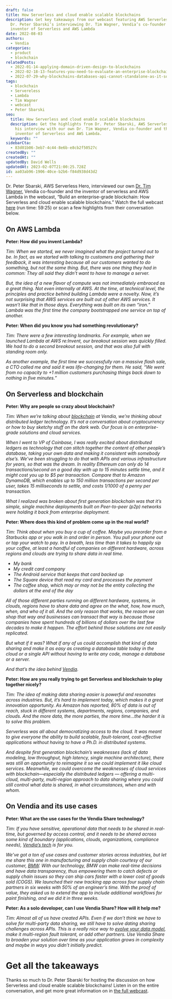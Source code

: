 ```yaml
---
draft: false
title: How Serverless and cloud enable scalable blockchains
description: Get key takeaways from our webcast featuring AWS Serverless Hero
  Dr. Peter Sbarski’s interviewing Dr. Tim Wagner, Vendia’s co-founder and the
  inventor of Serverless and AWS Lambda
date: 2022-08-03
authors:
  - Vendia
categories:
  - product
  - blockchain
relatedPosts:
  - 2022-01-14-applying-domain-driven-design-to-blockchains
  - 2022-02-18-13-features-you-need-to-evaluate-an-enterprise-blockchain-platform
  - 2022-07-29-why-blockchains-databases-api-cannot-standalone-as-it-solutions
tags:
  - blockchain
  - Servereless
  - Lambda
  - Tim Wagner
  - webcast
  - Peter Sbarski
seo:
  title: How Serverless and cloud enable scalable blockchains
  description: Get the highlights from Dr. Peter Sbarski, AWS Serverless Hero, and
    his interview with our own Dr. Tim Wagner, Vendia co-founder and the
    inventor of Serverless and AWS Lambda.
  keywords: ""
sidebarCta:
  - 83d01b06-3eb7-4c44-8e6b-e8cb2f50527c
createdBy: ""
createdAt: ""
updatedBy: David Wells
updatedAt: 2023-02-07T21:00:25.728Z
id: aa03ab96-1906-40ce-b2b6-f84d938d43d2
---
```


Dr. Peter Sbarski, AWS Serverless Hero, interviewed our own [Dr. Tim Wagner](https://www.vendia.com/blog/author/tim-wagner), Vendia co-founder and the inventor of serverless and AWS Lambda in the webcast, “Build an enterprise-grade blockchain: How Serverless and cloud enable scalable blockchains.” Watch the full webcast [here](https://8766854.fs1.hubspotusercontent-na1.net/hubfs/8766854/Videos/Webcasts/How%20to%20build%20an%20enterprise%20blockchain.mp4) (run time: 59:25) or scan a few highlights from their conversation below.

## On AWS Lambda

**Peter: How did you invent Lambda?**

*Tim: When we started, we never imagined what the project turned out to be. In fact, as we started with talking to customers and gathering their feedback, it was interesting because all our customers wanted to do something, but not the same thing. But, there was one thing they had in common: They all said they didn’t want to have to manage a server.* 

*But, the idea of a new flavor of compute was not immediately embraced as a great thing. Not even internally at AWS.* *At the time, at technical level, the principles and practice behind building Lambda were a novelty. Now, it’s not surprising that AWS services are built out of other AWS services. It wasn’t like that in those days. Everything was built on its own “iron.” Lambda was the first time the company bootstrapped one service on top of another.* 

**Peter: When did you know you had something revolutionary?**

*Tim: There were a few interesting landmarks. For example, when we launched Lambda at AWS re:Invent, our breakout session was quickly filled. We had to do a second breakout session, and that was also full with standing room only.*

*As another example, the first time we successfully ran a massive flash sale, a CTO called me and said it was life-changing for them. He said, “We went from no capacity to +1 million customers purchasing things back down to nothing in five minutes.”*

## On Serverless and blockchain

**Peter: Why are people so crazy about blockchain?**

*Tim: When we’re talking about [blockchain](https://www.vendia.com/use-cases/next-gen-blockchain) at Vendia, we’re thinking about distributed ledger technology. It’s not a conversation about cryptocurrency or how to buy sketchy stuff on the dark web. Our focus is on enterprise-grade solutions and cloud services.*

*When I went to VP of Coinbase, I was really excited about distributed ledgers as technology that can stitch together the content of other people’s database, taking your own data and making it consistent with somebody else’s. We’ve been struggling to do that with APIs and various infrastructure for years, so that was the dream. In reality Ethereum can only do 14 transactions/second on a good day with up to 15 minutes settle time, and it might cost you up to $5 per transaction. Compare that to Amazon DynamoDB, which enables up to 150 million transactions per second per user, takes 15 milliseconds to settle, and costs 1/1000 of a penny per transaction.*

*What I realized was broken about first generation blockchain was that it’s simple, single machine deployments built on Peer-to-peer (p2p) networks were holding it back from enterprise deployment.*

**Peter: Where does this kind of problem come up in the real world?**

*Tim: Think about when you buy a cup of coffee. Maybe you preorder from a Starbucks app or you walk in and order in person. You pull your phone out or tap your watch to pay. In a breath, less time than it takes to happily sip your coffee, at least a handful of companies on different hardware, across regions and clouds are trying to share data in real time.*

- *My bank*
- *My credit card company*
- *The Android service that keeps that card backed up*
- *The Square device that read my card and processes the payment*
- *The coffee shop, which may or may not be the entity collecting the dollars at the end of the day*

*All of those different parties running on different hardware, systems, in clouds, regions have to share data and agree on the what, how, how much, when, and who of it all. And the only reason that works, the reason we can shop that way and businesses can transact that way is because those companies have spent hundreds of billions of dollars over the last few decades to make it happen. The effort behind those solutions are not easily replicated.*

*But what if it was? What if any of us could accomplish that kind of data sharing and make it as easy as creating a database table today in the cloud or a single API without having to write any code, manage a database or a server.*

*And that’s the idea behind [Vendia](https://vendia.com/product).*

**Peter: How are you really trying to get Serverless and blockchain to play together nicely?**

*Tim: The idea of making data sharing easier is powerful and resonates across industries. But, it’s hard to implement today, which makes it a great innovation opportunity. As Amazon has reported, 80% of data is out of reach, stuck in different systems, departments, regions, companies, and clouds. And the more data, the more parties, the more time…the harder it is to solve this problem.*

*Serverless was all about democratizing access to the cloud. It was meant to give everyone the ability to build scalable, fault-tolerant, cost-effective applications without having to have a Ph.D. in distributed systems.*

*And despite first generation blockchain’s weaknesses (lack of data modeling, low throughput, high latency, single machine architecture), there was still an opportunity to reimagine it so we could implement it like cloud services. Meanwhile, we could overcome the weaknesses of cloud services with blockchain—especially the distributed ledgers — offering a multi-cloud, multi-party, multi-region approach to data sharing where you could still control what data is shared, in what circumstances, when and with whom.*

## On Vendia and its use cases

**Peter: What are the use cases for the Vendia Share technology?**

*Tim: If you have sensitive, operational data that needs to be shared in real-time, but governed by access control, and it needs to be shared across some kind of boundary (applications, clouds, organizations, compliance needs), [Vendia’s tech](https://vendia.com/product) is for you.*

*We’ve got a ton of use cases and customer stories across industries, but let me share this one in manufacturing and supply chain courtesy of our customer, [BMW](https://vendia.com/case-studies/bmw). With our technology, BMW can make real-time decisions and have data transparency, thus empowering them to catch defects or supply chain issues so they can ship cars faster with a lower cost of goods sold (COGS). We launched their new tracking app across four supply chain partners in six weeks with 50% of an engineer’s time. With the proof of value, they asked us to extend the app to include additional workflows for paint finishing, and we did it in three weeks.*

**Peter: As a solo developer, can I use Vendia Share? How will it help me?**

*Tim: Almost all of us have created APIs. Even if we don’t think we have to solve for multi-party data sharing, we still have to solve dating sharing challenges across APIs. This is a really nice way to [evolve your data model](https://www.vendia.com/docs/share), make it multi-region fault tolerant, or add other partners. Use Vendia Share to broaden your solution over time as your application grows in complexity and maybe in ways you didn’t initially predict.*

# Get all the takeaways

Thanks so much to Dr. Peter Sbarski for hosting the discussion on how Serverless and cloud enable scalable blockchains! Listen in on the entire conversation, and get more great information on in [the full webcast](https://8766854.fs1.hubspotusercontent-na1.net/hubfs/8766854/Videos/Webcasts/How%20to%20build%20an%20enterprise%20blockchain.mp4).